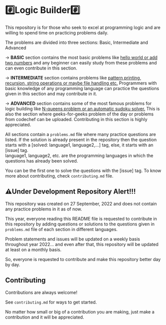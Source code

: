 
# #️⃣Logic Builder#️⃣

This repository is for those who seek to excel at programming logic and are willing to spend time on practicing problems daily.

The problems are divided into three sections: Basic, Intermediate and Advanced

-> <b>BASIC</b> section contains the most basic problems like <u>hello world or add two numbers</u> and any beginner can easily study from these problems and can even contribute in this section. 

-> <b>INTERMEDIATE</b> section contains problems like <u>pattern printing, recursion, string operations or maybe file handling etc.</u> Programmers with basic knowledge of any programming language can practice the questions given in this section and may contribute in it.

-> <b>ADVANCED</b> section contains some of the most famous problems for logic building like <u>N-queens problem or an automatic sudoku solver.</u> This is also the section where geeks-for-geeks problem of the day or problems from codechef can be uploaded. Contributing in this section is highly appreciated.

All sections contain a `problems.md` file where many practice questions are listed. If the solution is already present in the repository then the question starts with a [solved: language1, language2,...] tag, else, it starts with an [issue] tag.<br>
language1, language2, etc. are the programming languages in which the questions has already been solved.

You can be the first one to solve the questions with the [issue] tag. To know more about contributing, check `contributing.md` file.

## ⚠️Under Development Repository Alert!!!

This repository was created on 27 September, 2022 and does not contain any practice problems in it as of now.

This year, everyone reading this README file is requested to contribute in this repository by adding questions or solutions to the questions given in `problems.md` file of each section in different languages.

Problem statements and issues will be updated on a weekly basis throughout year 2022... and even after that, this repository will be updated at least on a monthly basis.

So, everyone is requested to contribute and make this repository better day by day.



## Contributing

Contributions are always welcome!

See `contributing.md` for ways to get started.

No matter how small or big of a contribution you are making, just make a contribution and it will be appreciated.
